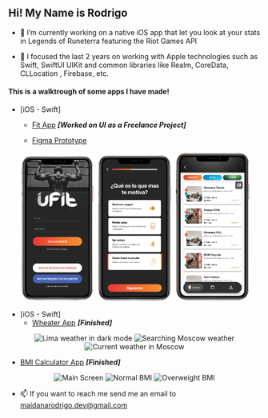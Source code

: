 ## Hi! My Name is Rodrigo 

- 🔭 I’m currently working on a native iOS app that let you look at your stats in Legends of Runeterra featuring the Riot Games API

- 💬 I focused the last 2 years on working with Apple technologies such as Swift, SwiftUI UIKit and common libraries like Realm, CoreData, CLLocation , Firebase, etc.
#### This is a walktrough of some apps I have made!

* [iOS - Swift]
  * [Fit App](https://github.com/RodeoGithub/Fit-App) **_[Worked on UI as a Freelance Project]_**

  * [Figma Prototype](https://www.figma.com/proto/6cltCTV290NzS2Wrsqjr3f/Fit-App-(Copy)?node-id=14%3A1&starting-point-node-id=14%3A1&scaling=scale-down)

<p align="center">
  <img src="/Images/UFit-iOS/ufit1.png" alt="UFit App Project" width="30%" height="30%">
  <img src="/Images/UFit-iOS/ufit2.png" alt="UFit App Project" width="30%" height="30%">
  <img src="/Images/UFit-iOS/ufit3.png" alt="UFit App Project" width="30%" height="30%">
</p>

* [iOS - Swift]
  * [Wheater App](https://www.github.com/RodeoGithub/Clima-iOS-App) **_[Finished]_**

<p align="center">
  <img src="/Images/Clima-iOS/lima_dark_mode.png" alt="Lima weather in dark mode" width="30%" height="30%">
  <img src="/Images/Clima-iOS/manual_search_moscow.png" alt="Searching Moscow weather" width="30%" height="30%"> 
  <img src="/Images/Clima-iOS/current_weather_moscow.png" alt="Current weather in Moscow" width="30%" height="30%">
</p>

  * [BMI Calculator App](https://www.github.com/RodeoGithub/BMI-Calculator-iOS-App) **_[Finished]_**
  
<p align="center">
  <img src="/Images/Bmi-Calculator-iOS/bmi_calculator_main_screen.png" alt="Main Screen" width="30%" height="30%"> 
  <img src="/Images/Bmi-Calculator-iOS/bmi_calculator_result.png" alt="Normal BMI" width="30%" height="30%"> 
  <img src="/Images/Bmi-Calculator-iOS/bmi_calculator_result_overweight.png" alt="Overweight BMI" width="30%" height="30%">
</p>


- 📫 If you want to reach me send me an email to maidanarodrigo.dev@gmail.com

<!--

<img src="/Images/Bmi-Calculator-iOS/bmi_calculator_main_screen.png" alt="-" width="30%" height="30%"> <img src="/Images/Bmi-Calculator-iOS/bmi_calculator_result.png" alt="Searching Moscow weather" width="30%" height="30%">

<!--
Here are some ideas to get you started:

- 🔭 I’m currently working on ...
- 🌱 I’m currently learning ...
- 👯 I’m looking to collaborate on ...
- 🤔 I’m looking for help with ...
- 💬 Ask me about ...

- 😄 Pronouns: ...
- ⚡ Fun fact: ...
-->
